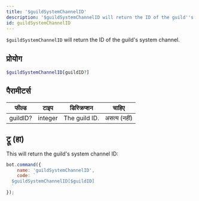 ```yaml
---
title: '$guildSystemChannelID'
description: '$guildSystemChannelID will return the ID of the guild''s system channel.'
id: guildSystemChannelID
---
```


`$guildSystemChannelID` will return the ID of the guild's system channel.

## प्रोयोग

```php
$guildSystemChannelID[guildID?]
```

## पैरामीटर्स

| फील्ड    | टाइप    | डिस्क्रिप्शन  |    चाहिए     |
| -------- | ------- | ------------- |:------------:|
| guildID? | integer | The guild ID. | असत्य (नहीं) |

## ट्रू (हा)

This will return the guild's system channel ID:

```javascript
bot.command({
    name: 'guildSystemChannelID',
    code: `
  $guildSystemChannelID[$guildID]
  `
});
```
